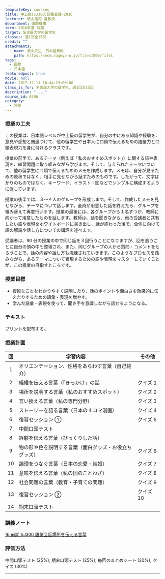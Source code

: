 ```yaml
---
templateKey: courses
title: 中上級(SJ300)語彙会話-2016
lecturer: 俵山雄司 准教授
department: 国際機構
term: 2016年度 前期
target: 名古屋大学の留学生
classes: 週1回全15回
credit: ""
attachments:
  - name: 俵山先生　日本語資料
    path: https://ocw.nagoya-u.jp/files/596/file1
tags:
  - 国際
  - 日本語
featuredpost: true
movie: null
date: 2017-12-11 10:44:19+00:00
class_is_for: 名古屋大学の留学生、週1回全15回
description: "...."
course_id: 0596
category:
  - 言語
---
```


### 授業の工夫

この授業は、日本語レベルが中上級の留学生が、自分の中にある知識や経験を、意見や感想と関連づけて、他の留学生や日本人に口頭で伝えるための語彙力と口頭表現力を身に付けるクラスです。

授業の前半で、あるテーマ（例えば「私のおすすめスポット」）に関する語や表現を、練習問題に取り組みながら学びます。そして、与えられたテーマについて、他の留学生に口頭で伝えるためのメモを作成します。メモは、自分が見るための原稿ではなく、相手に見せながら話すためのものです。したがって、文字ばかりのものではなく、キーワード、イラスト・図などでシンプルに構成するように促しています。

授業の後半では、３～４人のグループを形成します。そして、作成したメモを見せながら、テーマについて話します。全員が用意した話を終えたら、グループを組み替えて再度行います。授業の最後には、各グループから１名ずつが、教師に向かって用意したものを話します。教師は、話を聞きながら、他の受講者と共有したい語や表現をホワイトボードに書き出し、話が終わった後で、全体に向けて語の解説や話し方についての講評を述べます。

受講者は、90 分の授業の中で同じ話を３回行うことになりますが、回を追うごとに自分の頭の中も整理され、また、同じグループの人から質問・コメントをもらうことで、話の内容や話し方も洗練されていきます。このようなプロセスを踏みながら、あるテーマについて表現するための語や表現をマスターしていくことが、この授業の目指すところです。

### 授業目標

- 複雑なことをわかりやすく説明したり、話のポイントや面白さを効果的に伝えたりするための語彙・表現を増やす。
- 学んだ語彙・表現を使って、聞き手を意識しながら話せるようになる。

### テキスト

プリントを配布する。

### 授業計画

| 回  | 学習内容                                               | その他    |
| :-: | ------------------------------------------------------ | --------- |
|  1  | オリエンテーション、性格をあらわす言葉（自己紹介）     |           |
|  2  | 経緯を伝える言葉（「きっかけ」の話                     | クイズ 1  |
|  3  | 場所を説明する言葉（私のおすすめスポット）             | クイズ 2  |
|  4  | 言い換える言葉（私の専門分野）                         | クイズ 3  |
|  5  | ストーリーを語る言葉（日本の４コマ漫画）               | クイズ 4  |
|  6  | 復習セッション ①                                       | クイズ 5  |
|  7  | 中間口頭テスト                                         |           |
|  8  | 経験を伝える言葉（びっくりした話）                     |           |
|  9  | 物の形や色を説明する言葉（面白グッズ・お役立ちグッズ） | クイズ 6  |
| 10  | 論理をつなぐ言葉（日本の恋愛・結婚）                   | クイズ 7  |
| 11  | 意味を伝える言葉（私の国のことわざ）                   | クイズ 8  |
| 12  | 社会問題の言葉（教育・子育ての問題）                   | クイズ 9  |
| 13  | 復習セッション ②                                       | クイズ 10 |
| 14  | 期末口頭テスト                                         |           |

### 講義ノート

[16 前期 SJ300 語彙会話場所を伝える言葉](https://ocw.nagoya-u.jp/files/596/file1)

### 評価方法

中間口頭テスト (25%), 期末口頭テスト (25%), 毎回のまとめシート (20%), クイズ (30%)

---
